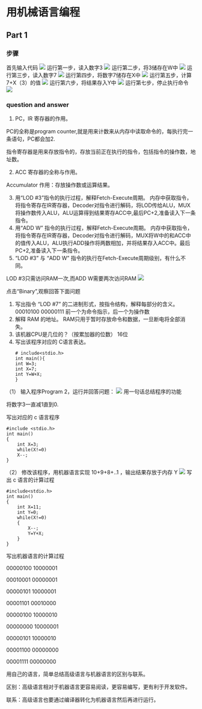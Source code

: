 # 用机械语言编程
## Part 1
### 步骤
首先输入代码
![](images/lab7.0.png)
运行第一步，读入数字3
![](images/lab7.1.png)
运行第二步，将3储存在W中
![](images/lab7.2.png)
运行第三步，读入数字7
![](images/lab7.3.png)
运行第四步，将数字7储存在X中
![](images/lab7.4.png)
运行第五步，计算7+X（3）的值
![](images/lab7.5.png)
运行第六步，将结果存入Y中
![](images/lab7.6.png)
运行第七步，停止执行命令
![](images/lab7.7.png)
### question and answer
1. PC，IR 寄存器的作用。

PC的全称是program counter,就是用来计数来从内存中读取命令的，每执行完一条语句，PC都会加2.

指令寄存器是用来存放指令的，存放当前正在执行的指令，包括指令的操作数，地址数。

2. ACC 寄存器的全称与作用。

Accumulator
作用：存放操作数或运算结果。

3. 用“LOD #3”指令的执行过程，解释Fetch-Execute周期。
内存中获取指令，将指令寄存在IR寄存器，Decoder对指令进行解码，将LOD传给ALU，MUX将操作数传入ALU，ALU运算得到结果寄存ACC中,最后PC+2,准备读入下一条指令。
4. 用“ADD W” 指令的执行过程，解释Fetch-Execute周期。
内存中获取指令，将指令寄存在IR寄存器，Decoder对指令进行解码，MUX将W中的和ACC中的值传入ALU，ALU执行ADD操作将两数相加，并将结果存入ACC中。最后PC+2,准备读入下一条指令。
5. “LOD #3” 与 “ADD W” 指令的执行在Fetch-Execute周期级别，有什么不同。

LOD #3只需访问RAM一次,而ADD W需要两次访问RAM 
![](images/lab7.8.png)

点击“Binary”,观察回答下面问题
1. 写出指令 “LOD #7” 的二进制形式，按指令结构，解释每部分的含义。
00010100 00000111 
前一个为命令指示，后一个为操作数 
2. 解释 RAM 的地址。
RAM只用于暂时存放命令和数据，一旦断电将全部消失。
3. 该机器CPU是几位的？（按累加器的位数）
16位
4. 写出该程序对应的 C语言表达。
    ```
    # include<stdio.h>
    int main(){
    int W=3;
    int X=7;
    int Y=W+X;
    }

（1） 输入程序Program 2，运行并回答问题：
![](images/lab7.9.png)
用一句话总结程序的功能

将数字3一直减1直到0.

写出对应的 c 语言程序

    
    #include <stdio.h>
    int main()
    {
        int X=3;
        while(X!=0)
        X--;
    }

（2） 修改该程序，用机器语言实现 10+9+8+..1 ，输出结果存放于内存 Y
![](images/lab7.10.png)
写出 c 语言的计算过程

    #include<stdio.h>
    int main()
    {
        int X=11;
        int Y=0;
        while(X!=0)
        {
            X--;
            Y=Y+X;
        }
    }

写出机器语言的计算过程

00000100 10000001

00010001 00000001

00000101 10000001

00001101 00010000

00000100 10000010

00000000 10000001

00000101 10000010

00001100 00000000

00001111 00000000

用自己的语言，简单总结高级语言与机器语言的区别与联系。

区别：高级语言相对于机器语言更容易阅读，更容易编写，更有利于开发软件。

联系：高级语言也要通过编译器转化为机器语言然后再进行运行。